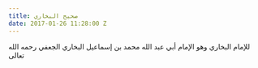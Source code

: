 ```yaml
---
title: صحيح البخاري
date: 2017-01-26 11:28:00 Z
---
```


للإمام البخاري
وهو الإمام أبي عبد الله محمد بن إسماعيل البخاري الجعفي رحمه الله تعالى
